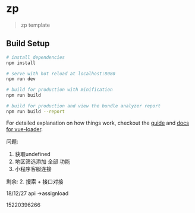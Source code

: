 # zp

> zp template

## Build Setup

``` bash
# install dependencies
npm install

# serve with hot reload at localhost:8080
npm run dev

# build for production with minification
npm run build

# build for production and view the bundle analyzer report
npm run build --report
```

For detailed explanation on how things work, checkout the [guide](http://vuejs-templates.github.io/webpack/) and [docs for vue-loader](http://vuejs.github.io/vue-loader).

问题:
1. 获取undefined
2. 地区筛选添加 全部 功能
4. 小程序客服连接

剩余:
2. 搜索
	+ 接口对接

18/12/27
api
	->assignload

15220396266